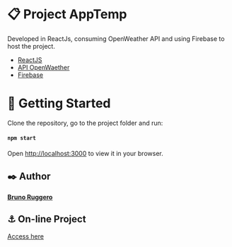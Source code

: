 # 📋 Project AppTemp

Developed in ReactJs, consuming OpenWeather API and using Firebase to host the project.

* [ReactJS](https://reactjs.org/docs/getting-started.html)
* [API OpenWaether](https://openweathermap.org/)
* [Firebase](https://firebase.google.com/)



# 🚀 Getting Started

Clone the repository, go to the project folder and run:

#### `npm start`

Open [http://localhost:3000](http://localhost:3000) to view it in your browser.



## ✒️ Author

[**Bruno Ruggero**](https://github.com/brunoruggero)



## ⚓ On-line Project

[Access here](https://apptemp-7fcc6.web.app/)